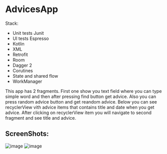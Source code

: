 # AdvicesApp

Stack:
- Unit tests Junit
- UI tests Espresso
- Kotlin
- XML
- Retrofit
- Room
- Dagger 2
- Corutines
- State and shared flow
- WorkManager

This app has 2 fragments. First one show you text field where you can type simple word and then after pressing find button get advice. Also you can press random advice button and get reandom advice. Below you can see recyclerView vith advice items that contains title and date when you get advice. After clicking on recyclerView item you will navigate to second fragment and see title and advice.

## ScreenShots:

![image](https://user-images.githubusercontent.com/100340546/209444205-63ecff6b-38de-4772-a300-7a5727d59309.png)
![image](https://user-images.githubusercontent.com/100340546/209444212-47cc0f3f-41a7-49d3-9e53-5fe2815b3e06.png)
